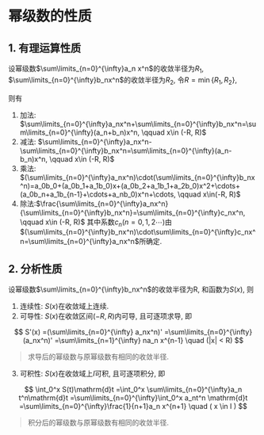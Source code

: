 # 幂级数的性质

## 1. 有理运算性质

设幂级数$\sum\limits_{n=0}^{\infty}a_n x^n$的收敛半径为$R_1$,
$\sum\limits_{n=0}^{\infty}b_nx^n$的收敛半径为$R_2$,
令$R=\min\{R_1, R_2\}$,

则有

1. 加法: $\sum\limits_{n=0}^{\infty}a_nx^n+\sum\limits_{n=0}^{\infty}b_nx^n=\sum\limits_{n=0}^{\infty}(a_n+b_n)x^n, \qquad x\in (-R, R)$
2. 减法: $\sum\limits_{n=0}^{\infty}a_nx^n-\sum\limits_{n=0}^{\infty}b_nx^n=\sum\limits_{n=0}^{\infty}(a_n-b_n)x^n, \qquad x\in (-R, R)$
3. 乘法: $(\sum\limits_{n=0}^{\infty}a_nx^n)\cdot(\sum\limits_{n=0}^{\infty}b_nx^n)=a_0b_0+(a_0b_1+a_1b_0)x+(a_0b_2+a_1b_1+a_2b_0)x^2+\cdots+(a_0b_n+a_1b_{n-1}+\cdots+a_nb_0)x^n+\cdots, \qquad x\in(-R, R)$
4. 除法:$\frac{\sum\limits_{n=0}^{\infty}a_nx^n}{\sum\limits_{n=0}^{\infty}b_nx^n}=\sum\limits_{n=0}^{\infty}c_nx^n, \qquad x\in (-R, R)$
   其中系数$c_n(n=0, 1, 2\cdots)$由$(\sum\limits_{n=0}^{\infty}b_nx^n)\cdot\sum\limits_{n=0}^{\infty}c_nx^n=\sum\limits_{n=0}^{\infty}a_nx^n$所确定.

## 2. 分析性质

设幂级数$\sum\limits_{n=0}^{\infty}b_nx^n$的收敛半径为R, 和函数为$S(x)$, 则

1. 连续性: $S(x)$在收敛域上连续.
2. 可导性: $S(x)$在收敛区间$(-R, R)$内可导, 且可逐项求导, 即

$$
S'(x)
=(\sum\limits_{n=0}^{\infty} a_nx^n)'
=\sum\limits_{n=0}^{\infty} (a_nx^n)'
=\sum\limits_{n=1}^{\infty} na_n x^{n-1}
\quad (|x| < R)
$$

> 求导后的幂级数与原幂级数有相同的收敛半径.

3. 可积性: $S(x)$在收敛域上$I$可积, 且可逐项积分, 即

$$
\int_0^x S(t)\mathrm{d}t
=\int_0^x \sum\limits_{n=0}^{\infty}a_n t^n\mathrm{d}t
=\sum\limits_{n=0}^{\infty}\int_0^x a_nt^n \mathrm{d}t
=\sum\limits_{n=0}^{\infty}\frac{1}{n+1}a_n x^{n+1}
\quad ( x \in I )
$$

> 积分后的幂级数与原幂级数有相同的收敛半径.
